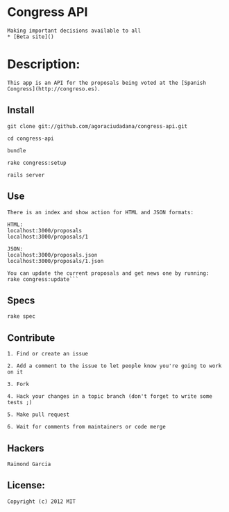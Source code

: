 # Congress API

    Making important decisions available to all
    * [Beta site]()
  
# Description:

    This app is an API for the proposals being voted at the [Spanish Congress](http://congreso.es).
  
## Install

    git clone git://github.com/agoraciudadana/congress-api.git
    
    cd congress-api
    
    bundle
    
    rake congress:setup
    
    rails server

## Use

    There is an index and show action for HTML and JSON formats:
    
    HTML:
    localhost:3000/proposals
    localhost:3000/proposals/1
    
    JSON:
    localhost:3000/proposals.json
    localhost:3000/proposals/1.json
    
    You can update the current proposals and get news one by running:
    rake congress:update```


## Specs

    rake spec

## Contribute

    1. Find or create an issue
        
    2. Add a comment to the issue to let people know you're going to work on it
        
    3. Fork
        
    4. Hack your changes in a topic branch (don't forget to write some tests ;)
        
    5. Make pull request
        
    6. Wait for comments from maintainers or code merge

## Hackers

    Raimond Garcia

## License:

    Copyright (c) 2012 MIT
